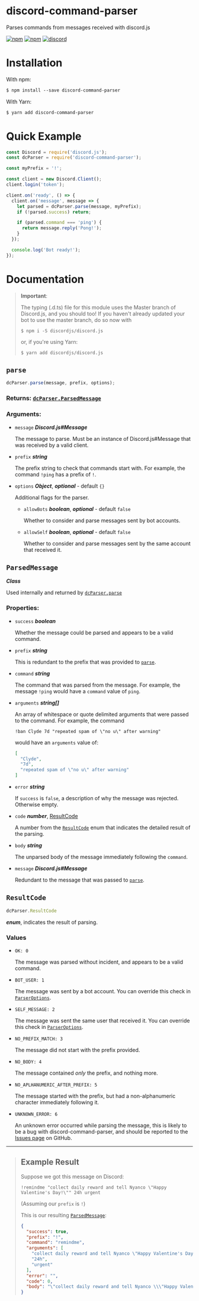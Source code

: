 # discord-command-parser
Parses commands from messages received with discord.js

[![npm](https://img.shields.io/npm/dt/discord-command-parser.svg?style=for-the-badge)](https://npmjs.com/package/discord-command-parser)
[![npm](https://img.shields.io/npm/v/discord-command-parser.svg?style=for-the-badge)](https://npmjs.com/package/discord-command-parser)
[![discord](https://img.shields.io/badge/Discord-Join-blue.svg?style=for-the-badge)](https://discord.gg/Urz6xqg)


# Installation
With npm:
```css
$ npm install --save discord-command-parser
```
With Yarn:
```css
$ yarn add discord-command-parser
```

# Quick Example
```js
const Discord = require('discord.js');
const dcParser = require('discord-command-parser');

const myPrefix = '!';

const client = new Discord.Client();
client.login('token');

client.on('ready', () => {
  client.on('message', message => {
    let parsed = dcParser.parse(message, myPrefix);
    if (!parsed.success) return;

    if (parsed.command === 'ping') {
      return message.reply('Pong!');
    }
  });

  console.log('Bot ready!');
});
```

# Documentation
> **Important**: 
> 
> The typing (.d.ts) file for this module uses the Master branch of Discord.js, and you should too! If you haven't already updated your bot to use the master branch, do so now with 
>
> `$ npm i -S discordjs/discord.js`
>
> or, if you're using Yarn:
>
> `$ yarn add discordjs/discord.js`

## `parse`
```js
dcParser.parse(message, prefix, options);
```
### Returns: <a href="#ParsedMessage">`dcParser.ParsedMessage`</a>
### Arguments:
 - `message` ***Discord.js#Message***
  
   The message to parse. Must be an instance of Discord.js#Message that was received by a valid client.
 - `prefix` ***string***
   
   The prefix string to check that commands start with. For example, the command `!ping` has a prefix of `!`.
 - `options` ***Object***, ***optional*** - default `{}`
  
   Additional flags for the parser.
   - `allowBots` ***boolean***, ***optional*** - default `false`
      
        Whether to consider and parse messages sent by bot accounts.

   - `allowSelf` ***boolean***, ***optional*** - default `false`
      
        Whether to consider and parse messages sent by the same account that received it.

## `ParsedMessage`

***Class***

Used internally and returned by <a href="#parse">`dcParser.parse`</a>

### Properties:
  - `success` ***boolean***

      Whether the message could be parsed and appears to be a valid command.
  - `prefix` ***string***

      This is redundant to the prefix that was provided to <a href="#parse">`parse`</a>.
  - `command` ***string***
  
      The command that was parsed from the message. For example, the message `!ping` would have a `command` value of `ping`.
  - `arguments` ***string[]***

      An array of whitespace or quote delimited arguments that were passed to the command. For example, the command
      ```
      !ban Clyde 7d "repeated spam of \"no u\" after warning"
      ```
      would have an `arguments` value of:
      ```json
      [
        "Clyde",
        "7d",
        "repeated spam of \"no u\" after warning"
      ]
      ```
  - `error` ***string***
  
      If `success` is `false`, a description of why the message was rejected. Otherwise empty.
  - `code` ***number***, <a href="#ResultCode">ResultCode</a>

      A number from the <a href="#ResultCode">`ResultCode`</a> enum that indicates the detailed result of the parsing.
  - `body` ***string***

      The unparsed body of the message immediately following the `command`.
  - `message` ***Discord.js#Message***

      Redundant to the message that was passed to <a href="#parse">`parse`</a>.
## `ResultCode`
```js
dcParser.ResultCode
```

***enum***, indicates the result of parsing.

### Values
  - `OK: 0`

      The message was parsed without incident, and appears to be a valid command.
  - `BOT_USER: 1`

      The message was sent by a bot account. You can override this check in <a href="#ParserOptions">`ParserOptions`</a>.
  - `SELF_MESSAGE: 2`

      The message was sent the same user that received it. You can override this check in <a href="#ParserOptions">`ParserOptions`</a>.
  - `NO_PREFIX_MATCH: 3`

      The message did not start with the prefix provided.
  - `NO_BODY: 4`

      The message contained *only* the prefix, and nothing more.
  - `NO_APLHANUMERIC_AFTER_PREFIX: 5`

      The message started with the prefix, but had a non-alphanumeric character immediately following it.
  - `UNKNOWN_ERROR: 6`

      An unknown error occurred while parsing the message, this is likely to be a bug with discord-command-parser, and should be reported to the [Issues page](https://github.com/Shinobu1337/discord-command-parser/issues) on GitHub.

-----

> ## Example Result
> 
> Suppose we got this message on Discord:
> ```
> !remindme "collect daily reward and tell Nyanco \"Happy Valentine's Day!\"" 24h urgent
> ```
> 
> (Assuming our `prefix` is `!`)
>
> This is our resulting <a href="#ParsedMessage">`ParsedMessage`</a>:
> ```json
> {
>   "success": true,
>   "prefix": "!",
>   "command": "remindme",
>   "arguments": [
>     "collect daily reward and tell Nyanco \"Happy Valentine's Day!\"",
>     "24h",
>     "urgent"
>   ],
>   "error": "",
>   "code": 0,
>   "body": "\"collect daily reward and tell Nyanco \\\"Happy Valentine's Day!\\\"\" 24h urgent"
> }
>
> ```

